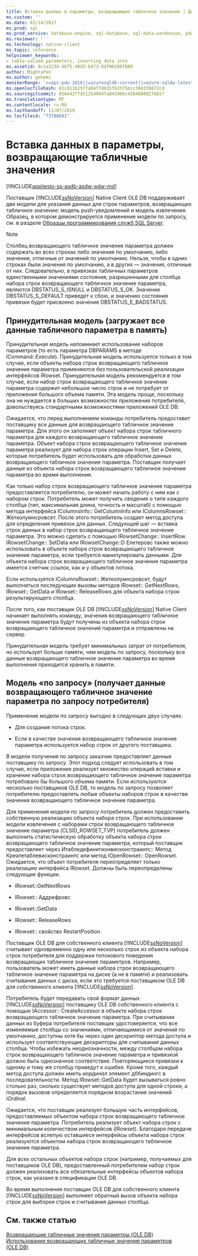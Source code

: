 ```yaml
---
title: Вставка данных в параметры, возвращающие табличное значение | Документация Майкрософт
ms.custom: ''
ms.date: 03/14/2017
ms.prod: sql
ms.prod_service: database-engine, sql-database, sql-data-warehouse, pdw
ms.reviewer: ''
ms.technology: native-client
ms.topic: reference
helpviewer_keywords:
- table-valued parameters, inserting data into
ms.assetid: 9c1a3234-4675-40d3-b473-8df06208f880
author: MightyPen
ms.author: genemi
monikerRange: '>=aps-pdw-2016||=azuresqldb-current||=azure-sqldw-latest||>=sql-server-2016||=sqlallproducts-allversions||>=sql-server-linux-2017||=azuresqldb-mi-current'
ms.openlocfilehash: 61c811b25ffa94f7d635f63375dcc304339872cd
ms.sourcegitcommit: 856e42f7d5125d094fa84390bc43048808276b57
ms.translationtype: MT
ms.contentlocale: ru-RU
ms.lasthandoff: 11/07/2019
ms.locfileid: "73788691"
---
```

# <a name="inserting-data-into-table-valued-parameters"></a>Вставка данных в параметры, возвращающие табличные значения
[!INCLUDE[appliesto-ss-asdb-asdw-pdw-md](../../includes/appliesto-ss-asdb-asdw-pdw-md.md)]

  Поставщик [!INCLUDE[ssNoVersion](../../includes/ssnoversion-md.md)] Native Client OLE DB поддерживает две модели для указания данных для строк параметров, возвращающих табличное значение: модель push-уведомлений и модель извлечения. Образец, в котором демонстрируется применение модели по запросу, см. в разделе [Образцы программирования служб SQL Server](https://msftdpprodsamples.codeplex.com/).  
  
> [!NOTE]  
>  Столбец возвращающего табличное значение параметра должен содержать во всех строках либо значения по умолчанию, либо значения, отличные от значений по умолчанию. Нельзя, чтобы в одних строках были значения по умолчанию, а в других — значения, отличные от них. Следовательно, в привязках табличных параметров единственными значениями состояния, разрешенными для столбца набора строк возвращающего табличное значение параметра, являются DBSTATUS_S_ISNULL и DBSTATUS_S_OK. Значение DBSTATUS_S_DEFAULT приведет к сбою, и значению состояния привязки будет присвоено значение DBSTATUS_E_BADSTATUS.  
  
## <a name="push-model-loads-all-table-valued-paremeter-data-in-memory"></a>Принудительная модель (загружает все данные табличного параметра в память)  
 Принудительная модель напоминает использование наборов параметров (то есть параметра DBPARAMS в методе ICommand::Execute). Принудительная модель используется только в том случае, если объекты набора строк возвращающего табличное значение параметра применяются без пользовательской реализации интерфейсов IRowset. Принудительная модель рекомендуется в том случае, если набор строк возвращающего табличное значение параметра содержит небольшое число строк и не потребует от приложения большого объема памяти. Эта модель проще, поскольку она не нуждается в больших возможностях приложения потребителя, довольствуясь стандартными возможностями приложений OLE DB.  
  
 Ожидается, что перед выполнением команды потребитель предоставит поставщику все данные для возвращающего табличное значение параметра. Для этого он заполняет объект набора строк табличного параметра для каждого возвращающего табличное значение параметра. Объект набора строк возвращающего табличное значение параметра реализует для набора строк операции Insert, Set и Delete, которые потребитель будет использовать для обработки данных возвращающего табличное значение параметра. Поставщик получает данные из объекта набора строк возвращающего табличное значение параметра во время выполнения.  
  
 Как только набор строк возвращающего табличное значение параметра предоставляется потребителю, он может начать работу с ним как с набором строк. Потребитель может получить сведения о типе каждого столбца (тип, максимальная длина, точность и масштаб) с помощью метода интерфейса IColumnsInfo:: GetColumnInfo или IColumnsRowset:: Жетколумнсровсет. После этого потребитель создает метод доступа для определения привязок для данных. Следующий шаг — вставка строк данных в набор строк возвращающего табличное значение параметра. Это можно сделать с помощью IRowsetChange:: InsertRow. IRowsetChange:: SetData или IRowsetChange::D Елетеровс также можно использовать в объекте набора строк возвращающего табличное значение параметра, если требуется манипулировать данными. Для объекта набора строк возвращающего табличное значение параметра имеется счетчик ссылок, как и у объектов потока.  
  
 Если используется IColumnsRowset:: Жетколумнсровсет, будут выполняться последующие вызовы методов IRowset:: GetNextRows, IRowset:: GetData и IRowset:: ReleaseRows для объекта набора строк результирующего столбца.  
  
 После того, как поставщик OLE DB [!INCLUDE[ssNoVersion](../../includes/ssnoversion-md.md)] Native Client начинает выполнять команду, значения возвращающего табличное значение параметра будут получены из объекта набора строк возвращающего табличное значений параметра и отправлены на сервер.  
  
 Принудительная модель требует минимальных затрат от потребителя, но использует больше памяти, чем модель по запросу, поскольку все данные возвращающего табличное значение параметра во время выполнения приходится хранить в памяти.  
  
## <a name="pull-model-obtaining-table-valued-parameter-data-on-demand-from-the-consumer"></a>Модель «по запросу» (получает данные возвращающего табличное значение параметра по запросу потребителя)  
 Применение модели по запросу выгодно в следующих двух случаях.  
  
-   Для создания потока строк.  
  
-   Если в качестве значения возвращающего табличное значение параметра используется набор строк от другого поставщика.  
  
 В модели получения по запросу заказчик предоставляет данные поставщику по запросу. Этот подход следует использовать в том случае, если приложение реализует множество операций вставки и хранение набора строк возвращающего табличное значение параметра потребовало бы большого объема памяти. Если используются несколько поставщиков OLE DB, то модель по запросу позволяет потребителю предоставлять любые объекты наборов строк в качестве значения возвращающего табличное значение параметра.  
  
 Для применения модели по запросу потребитель должен предоставить собственную реализацию объекта набора строк. При использовании модели извлечения с наборами строк возвращающего табличное значение параметра (CLSID_ROWSET_TVP) потребитель должен выполнить статистическую обработку объекта набора строк возвращающего табличное значение параметра, который поставщик предоставляет через Итабледефинитионвисконстраинтс:: Метод Креатетаблевисконстраинтс или метод IOpenRowset:: OpenRowset. Ожидается, что объект потребителя переопределяет только реализацию интерфейса IRowset. Должны быть переопределены следующие функции.  
  
-   IRowset::GetNextRows  
  
-   IRowset:: Аддрефровс  
  
-   IRowset::GetData  
  
-   IRowset:: ReleaseRows  
  
-   IRowset:: свойство RestartPosition  
  
 Поставщик OLE DB для собственного клиента [!INCLUDE[ssNoVersion](../../includes/ssnoversion-md.md)] считывает одновременно одну или несколько строк из объекта набора строк потребителя для поддержки потокового поведения возвращающих табличное значение параметров. Например, пользователь может иметь данные набора строк возвращающего табличное значение параметра на диске (а не в памяти) и реализовать считывание данных с диска, если это требуется поставщиком OLE DB для собственного клиента [!INCLUDE[ssNoVersion](../../includes/ssnoversion-md.md)].  
  
 Потребитель будет передавать свой формат данных [!INCLUDE[ssNoVersion](../../includes/ssnoversion-md.md)] поставщику OLE DB собственного клиента с помощью IAccessor:: CreateAccessor в объекте набора строк возвращающего табличное значение параметра. При считывании данных из буфера потребителя поставщик удостоверяется, что все изменяемые столбцы со значениями, отличающимися от значений по умолчанию, доступны хотя бы через один дескриптор метода доступа и использует соответствующие дескрипторы для считывания данных столбца. Чтобы избежать неоднозначности, между столбцом набора строк возвращающего табличное значение параметра и привязкой должно быть однозначное соответствие. Повторяющиеся привязки к одному и тому же столбцу приведут к ошибке. Кроме того, каждый метод доступа должен иметь *иординал* элемент дббиндингс в последовательности. Метод IRowset::GetData будет вызываться ровно столько раз, сколько существует методов доступа для одной строки, а порядок вызовов определяется порядком возрастания значений *iOrdinal*.  
  
 Ожидается, что поставщик реализует большую часть интерфейсов, предоставляемых объектом набора строк возвращающего табличное значение параметра. Потребитель реализует объект набора строк с минимальным количеством интерфейсов (IRowset). Благодаря передаче интерфейсов вслепую оставшиеся интерфейсы объекта набора строк реализуются объектом набора строк возвращающего табличное значение параметра.  
  
 Для всех остальных объектов набора строк (например, получаемых для поставщиков OLE DB), предоставленный потребителем набор строк должен реализовать все обязательные интерфейсы объектов набора строк, как указано в спецификации OLE DB.  
  
 Во время выполнения поставщик OLE DB для собственного клиента [!INCLUDE[ssNoVersion](../../includes/ssnoversion-md.md)] выполняет обратный вызов объекта набора строк для выборки строк и считывания данных столбца.  
  
## <a name="see-also"></a>См. также статью  
 [Возвращающие табличные значения параметры &#40;OLE DB&#41;](../../relational-databases/native-client-ole-db-table-valued-parameters/table-valued-parameters-ole-db.md)   
 [Использование возвращающих табличные значения параметров &#40;OLE DB&#41;](../../relational-databases/native-client-ole-db-how-to/use-table-valued-parameters-ole-db.md)  
  
  
